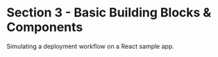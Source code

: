 # Section 3 - Basic Building Blocks & Components

Simulating a deployment workflow on a React sample app.